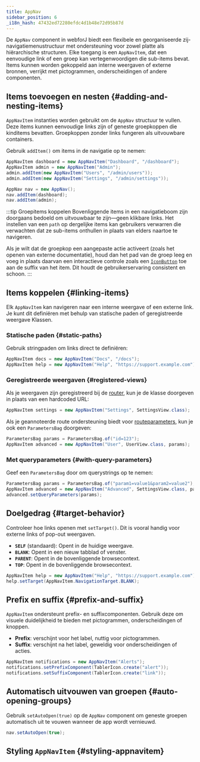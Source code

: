 ```yaml
---
title: AppNav
sidebar_position: 6
_i18n_hash: 47432ed72280efdc4d1b48e72d95b87d
---
```

<DocChip chip="shadow" />
<DocChip chip="name" label="dwc-app-nav" />
<DocChip chip="name" label="dwc-app-nav-item" />
<DocChip chip='since' label='24.12' />
<JavadocLink type="appnav" location="com/webforj/component/appnav/AppNav" top='true'/> 

De `AppNav` component in webforJ biedt een flexibele en georganiseerde zij-navigatiemenustructuur met ondersteuning voor zowel platte als hiërarchische structuren. Elke toegang is een `AppNavItem`, dat een eenvoudige link of een groep kan vertegenwoordigen die sub-items bevat. Items kunnen worden gekoppeld aan interne weergaven of externe bronnen, verrijkt met pictogrammen, onderscheidingen of andere componenten.

## Items toevoegen en nesten {#adding-and-nesting-items}

`AppNavItem` instanties worden gebruikt om de `AppNav` structuur te vullen. Deze items kunnen eenvoudige links zijn of geneste groepkoppen die kinditems bevatten. Groepkoppen zonder links fungeren als uitvouwbare containers.

Gebruik `addItem()` om items in de navigatie op te nemen:

```java
AppNavItem dashboard = new AppNavItem("Dashboard", "/dashboard");
AppNavItem admin = new AppNavItem("Admin");
admin.addItem(new AppNavItem("Users", "/admin/users"));
admin.addItem(new AppNavItem("Settings", "/admin/settings"));

AppNav nav = new AppNav();
nav.addItem(dashboard);
nav.addItem(admin);
```

:::tip Groepitems koppelen
Bovenliggende items in een navigatieboom zijn doorgaans bedoeld om uitvouwbaar te zijn—geen klikbare links. Het instellen van een `path` op dergelijke items kan gebruikers verwarren die verwachten dat ze sub-items onthullen in plaats van elders naartoe te navigeren.

Als je wilt dat de groepkop een aangepaste actie activeert (zoals het openen van externe documentatie), houd dan het pad van de groep leeg en voeg in plaats daarvan een interactieve controle zoals een [`IconButton`](./icon#icon-buttons) toe aan de suffix van het item. Dit houdt de gebruikerservaring consistent en schoon.
:::

<AppLayoutViewer 
path='/webforj/appnav/Social?'  
javaE='https://raw.githubusercontent.com/webforj/webforj-documentation/refs/heads/main/src/main/java/com/webforj/samples/views/appnav/AppNavView.java'
/>

## Items koppelen {#linking-items}

Elk `AppNavItem` kan navigeren naar een interne weergave of een externe link. Je kunt dit definiëren met behulp van statische paden of geregistreerde weergave Klassen.

### Statische paden {#static-paths}

Gebruik stringpaden om links direct te definiëren:

```java
AppNavItem docs = new AppNavItem("Docs", "/docs");
AppNavItem help = new AppNavItem("Help", "https://support.example.com");
```

### Geregistreerde weergaven {#registered-views}

Als je weergaven zijn geregistreerd bij de [router](../routing/overview), kun je de klasse doorgeven in plaats van een hardcoded URL:

```java
AppNavItem settings = new AppNavItem("Settings", SettingsView.class);
```

Als je geannoteerde route ondersteuning biedt voor [routeparameters](../routing/route-patterns#named-parameters), kun je ook een `ParametersBag` doorgeven:

```java
ParametersBag params = ParametersBag.of("id=123");
AppNavItem advanced = new AppNavItem("User", UserView.class, params);
```

### Met queryparameters {#with-query-parameters}

Geef een `ParametersBag` door om querystrings op te nemen:

```java
ParametersBag params = ParametersBag.of("param1=value1&param2=value2");
AppNavItem advanced = new AppNavItem("Advanced", SettingsView.class, params);
advanced.setQueryParameters(params);
```

## Doelgedrag {#target-behavior}

Controleer hoe links openen met `setTarget()`. Dit is vooral handig voor externe links of pop-out weergaven.

- **`SELF`** (standaard): Opent in de huidige weergave.
- **`BLANK`**: Opent in een nieuw tabblad of venster.
- **`PARENT`**: Opent in de bovenliggende browsecontext.
- **`TOP`**: Opent in de bovenliggende browsecontext.

```java
AppNavItem help = new AppNavItem("Help", "https://support.example.com");
help.setTarget(AppNavItem.NavigationTarget.BLANK);
```

## Prefix en suffix {#prefix-and-suffix}

`AppNavItem` ondersteunt prefix- en suffixcomponenten. Gebruik deze om visuele duidelijkheid te bieden met pictogrammen, onderscheidingen of knoppen.

- **Prefix**: verschijnt voor het label, nuttig voor pictogrammen.
- **Suffix**: verschijnt na het label, geweldig voor onderscheidingen of acties.

```java
AppNavItem notifications = new AppNavItem("Alerts");
notifications.setPrefixComponent(TablerIcon.create("alert"));
notifications.setSuffixComponent(TablerIcon.create("link"));
```

## Automatisch uitvouwen van groepen {#auto-opening-groups}

Gebruik `setAutoOpen(true)` op de `AppNav` component om geneste groepen automatisch uit te vouwen wanneer de app wordt vernieuwd.

```java
nav.setAutoOpen(true);
```

## Styling `AppNavItem` {#styling-appnavitem}

<TableBuilder name="AppNavItem" />
